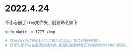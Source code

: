 # 2022.4.24

不小心删了`/tmp`文件夹，创建命令如下

```bash
sudo mkdir -m 1777 /tmp

# drwxrwxrwt表示1777,t表示sticky bit(防删除位),
# 任何人都可以在里面创建文件,但是只能删除自己创建的文件(root除外).
```